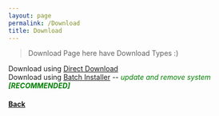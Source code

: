 ```yaml
---
layout: page
permalink: /Download
title: Download
---
```


> Download Page here have Download Types :)

Download using <a onclick="Thanks('bini')" href="Assets/Downloads/Minecraft_Java_Server.bat">Direct Download</a>\
Download using <a onclick="Thanks('bii')" href="Assets/Downloads/Minecraft_Server_Menu_Installer.exe">Batch Installer</a> -- <i style="color: green;">update and remove system <b>[RECOMMENDED]</b></i>

<h4><a href=".">Back</a></h4>

<script>
    function Thanks(protocol) {
        setTimeout(function() {
            window.location.href = `Thanks?tp=${protocol}`
        }, 3000);
    }
</script>
